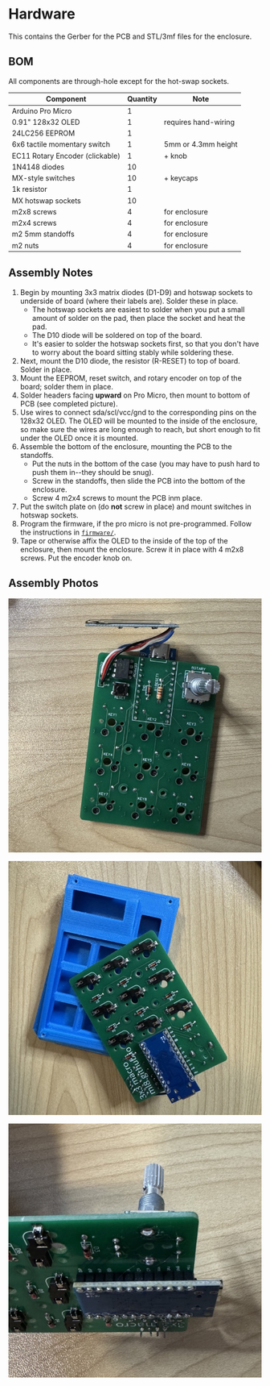 # Hardware

This contains the Gerber for the PCB and STL/3mf files for the enclosure.

## BOM

All components are through-hole except for the hot-swap sockets.

| Component | Quantity | Note |
| --------- | -------- | ---- |
| Arduino Pro Micro | 1 | |
| 0.91" 128x32 OLED | 1 | requires hand-wiring |
| 24LC256 EEPROM | 1 | | 
| 6x6 tactile momentary switch | 1 | 5mm or 4.3mm height |
| EC11 Rotary Encoder (clickable) | 1 | + knob |
| 1N4148 diodes | 10 | |
| MX-style switches | 10 | + keycaps |
| 1k resistor | 1 | |
| MX hotswap sockets | 10 | |
| m2x8 screws | 4 | for enclosure |
| m2x4 screws | 4 | for enclosure |
| m2 5mm standoffs | 4 | for enclosure |
| m2 nuts | 4 | for enclosure |

## Assembly Notes

1. Begin by mounting 3x3 matrix diodes (D1-D9) and hotswap sockets to underside
   of board (where their labels are). Solder these in place.
   * The hotswap sockets are easiest to solder when you put a small amount of
     solder on the pad, then place the socket and heat the pad. 
   * The D10 diode will be soldered on top of the board. 
   * It's easier to solder the hotswap sockets first, so that you don't have to
     worry about the board sitting stably while soldering these.
2. Next, mount the D10 diode, the resistor (R-RESET) to top of board. Solder in
   place.
3. Mount the EEPROM, reset switch, and rotary encoder on top of the board; solder
   them in place.
4. Solder headers facing __upward__ on Pro Micro, then mount to bottom of
   PCB (see completed picture).
5. Use wires to connect sda/scl/vcc/gnd to the corresponding pins on the 128x32
   OLED. The OLED will be mounted to the inside of the enclosure, so make sure
   the wires are long enough to reach, but short enough to fit under the OLED
   once it is mounted.
6. Assemble the bottom of the enclosure, mounting the PCB to the standoffs.
    * Put the nuts in the bottom of the case (you may have to push hard to push
      them in--they should be snug).
    * Screw in the standoffs, then slide the PCB into the bottom of the
      enclosure.
    * Screw 4 m2x4 screws to mount the PCB inm place.
7. Put the switch plate on (do __not__ screw in place) and mount switches in
   hotswap sockets.
8. Program the firmware, if the pro micro is not pre-programmed. Follow the
   instructions in [`firmware/`](../firmware/README.md).
9. Tape or otherwise affix the OLED to the inside of the top of the enclosure,
   then mount the enclosure. Screw it in place with 4 m2x8 screws. Put the
   encoder knob on.

## Assembly Photos

![top](./assembly-top.jpg)

![bottom](./assembly-bottom.jpg)

![side](./assembly-side.jpg)
